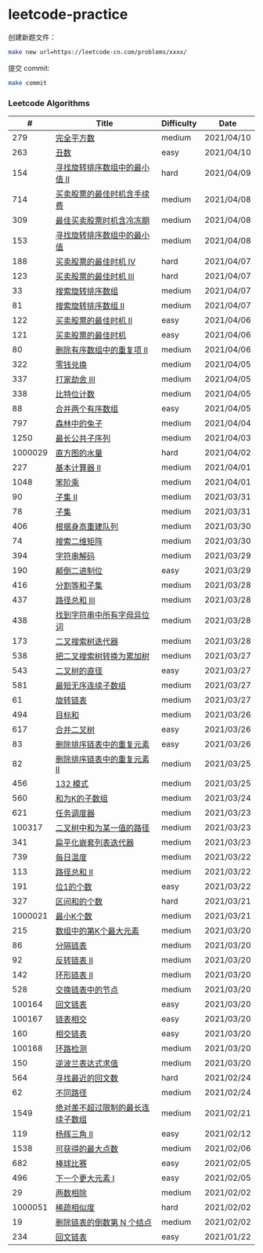 # leetcode-practice

创建新题文件：
```sh
make new url=https://leetcode-cn.com/problems/xxxx/
```

提交 commit:
```sh
make commit
```

### Leetcode Algorithms

| # | Title | Difficulty | Date |
|---| ----- | ---------- | ---- |
|279|[完全平方数](./algorithms/279-perfect-squares.md)|medium|2021/04/10|
|263|[丑数](./algorithms/263-ugly-number.md)|easy|2021/04/10|
|154|[寻找旋转排序数组中的最小值 II](./algorithms/154-find-minimum-in-rotated-sorted-array-ii.md)|hard|2021/04/09|
|714|[买卖股票的最佳时机含手续费](./algorithms/714-best-time-to-buy-and-sell-stock-with-transaction-fee.md)|medium|2021/04/08|
|309|[最佳买卖股票时机含冷冻期](./algorithms/309-best-time-to-buy-and-sell-stock-with-cooldown.md)|medium|2021/04/08|
|153|[寻找旋转排序数组中的最小值](./algorithms/153-find-minimum-in-rotated-sorted-array.md)|medium|2021/04/08|
|188|[买卖股票的最佳时机 IV](./algorithms/188-best-time-to-buy-and-sell-stock-iv.md)|hard|2021/04/07|
|123|[买卖股票的最佳时机 III](./algorithms/123-best-time-to-buy-and-sell-stock-iii.md)|hard|2021/04/07|
|33|[搜索旋转排序数组](./algorithms/33-search-in-rotated-sorted-array.md)|medium|2021/04/07|
|81|[搜索旋转排序数组 II](./algorithms/81-search-in-rotated-sorted-array-ii.md)|medium|2021/04/07|
|122|[买卖股票的最佳时机 II](./algorithms/122-best-time-to-buy-and-sell-stock-ii.md)|easy|2021/04/06|
|121|[买卖股票的最佳时机](./algorithms/121-best-time-to-buy-and-sell-stock.md)|easy|2021/04/06|
|80|[删除有序数组中的重复项 II](./algorithms/80-remove-duplicates-from-sorted-array-ii.md)|medium|2021/04/06|
|322|[零钱兑换](./algorithms/322-coin-change.md)|medium|2021/04/05|
|337|[打家劫舍 III](./algorithms/337-house-robber-iii.md)|medium|2021/04/05|
|338|[比特位计数](./algorithms/338-counting-bits.md)|medium|2021/04/05|
|88|[合并两个有序数组](./algorithms/88-merge-sorted-array.md)|easy|2021/04/05|
|797|[森林中的兔子](./algorithms/797-rabbits-in-forest.md)|medium|2021/04/04|
|1250|[最长公共子序列](./algorithms/1250-longest-common-subsequence.md)|medium|2021/04/03|
|1000029|[直方图的水量](./algorithms/1000029-volume-of-histogram-lcci.md)|hard|2021/04/02|
|227|[基本计算器 II](./algorithms/227-basic-calculator-ii.md)|medium|2021/04/01|
|1048|[笨阶乘](./algorithms/1048-clumsy-factorial.md)|medium|2021/04/01|
|90|[子集 II](./algorithms/90-subsets-ii.md)|medium|2021/03/31|
|78|[子集](./algorithms/78-subsets.md)|medium|2021/03/31|
|406|[根据身高重建队列](./algorithms/406-queue-reconstruction-by-height.md)|medium|2021/03/30|
|74|[搜索二维矩阵](./algorithms/74-search-a-2d-matrix.md)|medium|2021/03/30|
|394|[字符串解码](./algorithms/394-decode-string.md)|medium|2021/03/29|
|190|[颠倒二进制位](./algorithms/190-reverse-bits.md)|easy|2021/03/29|
|416|[分割等和子集](./algorithms/416-partition-equal-subset-sum.md)|medium|2021/03/28|
|437|[路径总和 III](./algorithms/437-path-sum-iii.md)|medium|2021/03/28|
|438|[找到字符串中所有字母异位词](./algorithms/438-find-all-anagrams-in-a-string.md)|medium|2021/03/28|
|173|[二叉搜索树迭代器](./algorithms/173-binary-search-tree-iterator.md)|medium|2021/03/28|
|538|[把二叉搜索树转换为累加树](./algorithms/538-convert-bst-to-greater-tree.md)|medium|2021/03/27|
|543|[二叉树的直径](./algorithms/543-diameter-of-binary-tree.md)|easy|2021/03/27|
|581|[最短无序连续子数组](./algorithms/581-shortest-unsorted-continuous-subarray.md)|medium|2021/03/27|
|61|[旋转链表](./algorithms/61-rotate-list.md)|medium|2021/03/27|
|494|[目标和](./algorithms/494-target-sum.md)|medium|2021/03/26|
|617|[合并二叉树](./algorithms/617-merge-two-binary-trees.md)|easy|2021/03/26|
|83|[删除排序链表中的重复元素](./algorithms/83-remove-duplicates-from-sorted-list.md)|easy|2021/03/26|
|82|[删除排序链表中的重复元素 II](./algorithms/82-remove-duplicates-from-sorted-list-ii.md)|medium|2021/03/25|
|456|[132 模式](./algorithms/456-132-pattern.md)|medium|2021/03/25|
|560|[和为K的子数组](./algorithms/560-subarray-sum-equals-k.md)|medium|2021/03/24|
|621|[任务调度器](./algorithms/621-task-scheduler.md)|medium|2021/03/23|
|100317|[二叉树中和为某一值的路径](./algorithms/100317-er-cha-shu-zhong-he-wei-mou-yi-zhi-de-lu-jing-lcof.md)|medium|2021/03/23|
|341|[扁平化嵌套列表迭代器](./algorithms/341-flatten-nested-list-iterator.md)|medium|2021/03/23|
|739|[每日温度](./algorithms/739-daily-temperatures.md)|medium|2021/03/22|
|113|[路径总和 II](./algorithms/113-path-sum-ii.md)|medium|2021/03/22|
|191|[位1的个数](./algorithms/191-number-of-1-bits.md)|easy|2021/03/22|
|327|[区间和的个数](./algorithms/327-count-of-range-sum.md)|hard|2021/03/21|
|1000021|[最小K个数](./algorithms/1000021-smallest-k-lcci.md)|medium|2021/03/21|
|215|[数组中的第K个最大元素](./algorithms/215-kth-largest-element-in-an-array.md)|medium|2021/03/20|
|86|[分隔链表](./algorithms/86-partition-list.md)|medium|2021/03/20|
|92|[反转链表 II](./algorithms/92-reverse-linked-list-ii.md)|medium|2021/03/20|
|142|[环形链表 II](./algorithms/142-linked-list-cycle-ii.md)|medium|2021/03/20|
|528|[交换链表中的节点](./algorithms/528-swapping-nodes-in-a-linked-list.md)|medium|2021/03/20|
|100164|[回文链表](./algorithms/100164-palindrome-linked-list-lcci.md)|easy|2021/03/20|
|100167|[链表相交](./algorithms/100167-intersection-of-two-linked-lists-lcci.md)|easy|2021/03/20|
|160|[相交链表](./algorithms/160-intersection-of-two-linked-lists.md)|easy|2021/03/20|
|100168|[环路检测](./algorithms/100168-linked-list-cycle-lcci.md)|medium|2021/03/20|
|150|[逆波兰表达式求值](./algorithms/150-evaluate-reverse-polish-notation.md)|medium|2021/03/20|
|564|[寻找最近的回文数](./algorithms/564-find-the-closest-palindrome.md)|hard|2021/02/24|
|62|[不同路径](./algorithms/62-unique-paths.md)|medium|2021/02/24|
|1549|[绝对差不超过限制的最长连续子数组](./algorithms/1549-longest-continuous-subarray-with-absolute-diff-less-than-or-equal-to-limit.md)|medium|2021/02/21|
|119|[杨辉三角 II](./algorithms/119-pascals-triangle-ii.md)|easy|2021/02/12|
|1538|[可获得的最大点数](./algorithms/1538-maximum-points-you-can-obtain-from-cards.md)|medium|2021/02/06|
|682|[棒球比赛](./algorithms/682-baseball-game.md)|easy|2021/02/05|
|496|[下一个更大元素 I](./algorithms/496-next-greater-element-i.md)|easy|2021/02/05|
|29|[两数相除](./algorithms/29-divide-two-integers.md)|medium|2021/02/02|
|1000051|[稀疏相似度](./algorithms/1000051-sparse-similarity-lcci.md)|hard|2021/02/02|
|19|[删除链表的倒数第 N 个结点](./algorithms/19-remove-nth-node-from-end-of-list.md)|medium|2021/02/02|
|234|[回文链表](./algorithms/234-palindrome-linked-list.md)|easy|2021/01/22|
